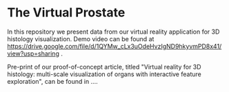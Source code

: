 # The Virtual Prostate

In this repository we present data from our virtual reality application for 3D histology visualization. Demo video can be found at https://drive.google.com/file/d/1QYMw_cLx3uOdeHvzIgND9hkyvmPD8x41/view?usp=sharing .

Pre-print of our proof-of-concept article, titled 
"Virtual reality for 3D histology: multi-scale visualization of organs with interactive feature exploration", can be found in ....
